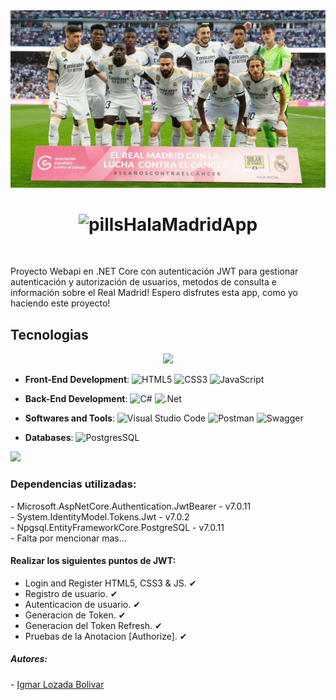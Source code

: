 <!-- Encabezado -->
<img src="./assets/background.jpeg" alt="Imagen Farmacia" width="auto" height="auto">
<h1 align="center"><img width="26" height="26" src="https://img.icons8.com/doodle/36/pills.png" alt="pills"/><b>HalaMadridApp</b></h1>
<br>
<!-- Descripcion -->
<p>Proyecto Webapi en .NET Core con autenticación JWT para gestionar autenticación y autorización de usuarios, metodos de consulta e información sobre el Real Madrid! Espero disfrutes esta app, como yo haciendo este proyecto!</p>

<!-- Seccion 1 -->
<h2>Tecnologias</h2>
<p align="center">
<img src="https://user-images.githubusercontent.com/73097560/115834477-dbab4500-a447-11eb-908a-139a6edaec5c.gif"><br>

- **Front-End Development**:
  ![HTML5](https://img.shields.io/badge/HTML5%20-%23E34F26.svg?style=flat&logo=html5&logoColor=white) ![CSS3](https://img.shields.io/badge/CSS%20-%231572B6.svg?style=flat&logo=css3&logoColor=white) ![JavaScript](https://img.shields.io/badge/JavaScript%20-%23F7DF1E.svg?style=flat&logo=javascript&logoColor=black)

- **Back-End Development**: 
  ![C#](https://img.shields.io/badge/c%23-%23239120.svg?style=flat&logo=c-sharp&logoColor=white) ![.Net](https://img.shields.io/badge/.NET-5C2D91?style=flat&logo=.net&logoColor=white)   

- **Softwares and Tools**: 
  ![Visual Studio Code](https://img.shields.io/badge/Visual%20Studio%20Code-0078d7.svg?style=flat&logo=visual-studio-code&logoColor=white) ![Postman](https://img.shields.io/badge/Postman-FF6C37?style=flat&logo=postman&logoColor=white) ![Swagger](https://img.shields.io/badge/-Swagger-%23Clojure?style=flat&logo=swagger&logoColor=white)

- **Databases**:
  ![PostgresSQL](https://img.shields.io/badge/postgres-%23316192.svg?style=flat&logo=postgresql&logoColor=white)
  
</p>
<img src="https://user-images.githubusercontent.com/73097560/115834477-dbab4500-a447-11eb-908a-139a6edaec5c.gif"><br>

<!-- Seccion 2 -->
<h3>Dependencias utilizadas:</h3>
- Microsoft.AspNetCore.Authentication.JwtBearer - v7.0.11<br>
- System.IdentityModel.Tokens.Jwt - v7.0.2<br>
- Npgsql.EntityFrameworkCore.PostgreSQL - v7.0.11<br>
- Falta por mencionar mas...

<!-- Seccion 3 -->
<h4>Realizar los siguientes puntos de JWT:</h4>

- Login and Register HTML5, CSS3 & JS. ✔
- Registro de usuario. ✔
- Autenticacion de usuario. ✔
- Generacion de Token. ✔
- Generacion del Token Refresh. ✔
- Pruebas de la Anotacion [Authorize]. ✔

<!-- Footer -->
<h5>Autores:</h5>
- <a href="https://github.com/IgmarLozadaBolivar">Igmar Lozada Bolivar</a><br>